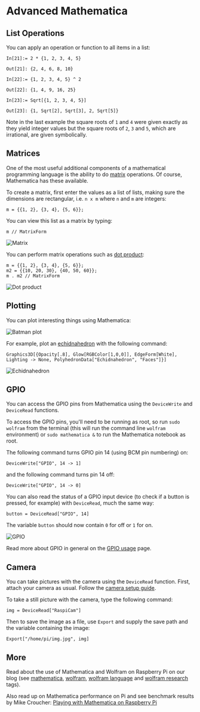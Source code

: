 # Advanced Mathematica

## List Operations

You can apply an operation or function to all items in a list:

```
In[21]:= 2 * {1, 2, 3, 4, 5}

Out[21]: {2, 4, 6, 8, 10}

In[22]:= {1, 2, 3, 4, 5} ^ 2

Out[22]: {1, 4, 9, 16, 25}

In[23]:= Sqrt[{1, 2, 3, 4, 5}]

Out[23]: {1, Sqrt[2], Sqrt[3], 2, Sqrt[5]}
```

Note in the last example the square roots of `1` and `4` were given exactly as they yield integer values but the square roots of `2`, `3` and `5`, which are irrational, are given symbolically.

## Matrices

One of the most useful additional components of a mathematical programming language is the ability to do [matrix](https://en.wikipedia.org/wiki/Matrix_(mathematics)) operations. Of course, Mathematica has these available.

To create a matrix, first enter the values as a list of lists, making sure the dimensions are rectangular, i.e. `n x m` where `n` and `m` are integers:

```
m = {{1, 2}, {3, 4}, {5, 6}};
```

You can view this list as a matrix by typing:

```
m // MatrixForm
```

![Matrix](images/matrix.png)

You can perform matrix operations such as [dot product](https://en.wikipedia.org/wiki/Dot_product):

```
m = {{1, 2}, {3, 4}, {5, 6}};
m2 = {{10, 20, 30}, {40, 50, 60}};
m . m2 // MatrixForm
```

![Dot product](images/dot-product.png)

## Plotting

You can plot interesting things using Mathematica:

![Batman plot](images/batman-plot.png)

For example, plot an [echidnahedron](http://mathworld.wolfram.com/Echidnahedron.html) with the following command:

```
Graphics3D[{Opacity[.8], Glow[RGBColor[1,0,0]], EdgeForm[White], Lighting -> None, PolyhedronData["Echidnahedron", "Faces"]}]
```

![Echidnahedron](images/echidnahedron.png)

## GPIO

You can access the GPIO pins from Mathematica using the `DeviceWrite` and `DeviceRead` functions.

To access the GPIO pins, you'll need to be running as root, so run `sudo wolfram` from the terminal (this will run the command line `wolfram` environment) or `sudo mathematica &` to run the Mathematica notebook as root.

The following command turns GPIO pin 14 (using BCM pin numbering) on:

```
DeviceWrite["GPIO", 14 -> 1]
```

and the following command turns pin 14 off:

```
DeviceWrite["GPIO", 14 -> 0]
```

You can also read the status of a GPIO input device (to check if a button is pressed, for example) with `DeviceRead`, much the same way:

```
button = DeviceRead["GPIO", 14]
```

The variable `button` should now contain `0` for off or `1` for on.

![GPIO](images/gpio.png)

Read more about GPIO in general on the [GPIO usage](../gpio/README.md) page.

## Camera

You can take pictures with the camera using the `DeviceRead` function. First, attach your camera as usual. Follow the [camera setup guide](http://www.raspberrypi.org/help/camera-module-setup/).

To take a still picture with the camera, type the following command:

```
img = DeviceRead["RaspiCam"]
```

Then to save the image as a file, use `Export` and supply the save path and the variable containing the image:

```
Export["/home/pi/img.jpg", img]
```

## More

Read about the use of Mathematica and Wolfram on Raspberry Pi on our blog (see [mathematica](http://www.raspberrypi.org/tag/mathematica/), [wolfram](http://www.raspberrypi.org/tag/wolfram/), [wolfram language](http://www.raspberrypi.org/tag/wolfram-language/) and [wolfram research](http://www.raspberrypi.org/tag/wolfram-research/) tags).

Also read up on Mathematica performance on Pi and see benchmark results by Mike Croucher: [Playing with Mathematica on Raspberry Pi](http://www.walkingrandomly.com/?p=5220)
